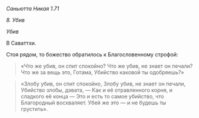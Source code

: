*Саньютта Никая 1\.71*

*8\. Убив*

*Убив*

В Саваттхи\.

Стоя рядом, то божество обратилось к Благословенному строфой:

> «Что же убив, он спит спокойно?
> Что же убив, не знает он печали?
> Что же за вещь это, Готама,
> Убийство каковой ты одобряешь?»

> «Злобу убив, он спит спокойно,
> Злобу убив, не знает он печали,
> Убийство злобы, дэвата, —
> Как и её отравленного корня, и сладкого её конца —
> Это и есть то самое убийство, что Благородный восхваляет\.
> Убей же это — и не будешь ты грустить»\.
